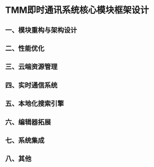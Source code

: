 # TMM即时通讯系统核心模块框架设计

## 一、模块重构与架构设计


## 二、性能优化

## 三、云端资源管理

## 四、实时通信系统

## 五、本地化搜索引擎

## 六、编辑器拓展

## 七、系统集成

## 八、其他

